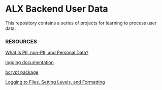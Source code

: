 # ALX Backend User Data

This repository contains a series of projects for learning to process user data.



### RESOURCES

[What Is PII, non-PII, and Personal Data?](https://intranet.alxswe.com/rltoken/jf71oYqiETchcVhPzQVnyg)

[logging documentation](https://intranet.alxswe.com/rltoken/W2JiHD6cbJY1scJORyLqnw)

[bcrypt package](https://intranet.alxswe.com/rltoken/41oaQXfzwnF1i-wT8W0vHw)

[Logging to Files, Setting Levels, and Formatting](https://intranet.alxswe.com/rltoken/XCpI9uvguxlTCsAeRCW6SA)
